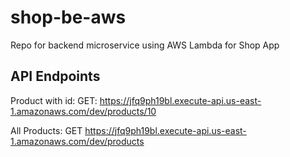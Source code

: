 # shop-be-aws
Repo for backend microservice using AWS Lambda for Shop App

## API Endpoints

Product with id:
GET: https://jfq9ph19bl.execute-api.us-east-1.amazonaws.com/dev/products/10

All Products:
GET https://jfq9ph19bl.execute-api.us-east-1.amazonaws.com/dev/products
